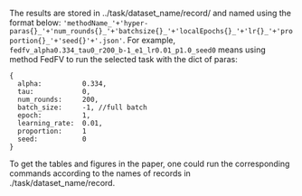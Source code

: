 The results are stored in ../task/dataset_name/record/ and named using the format below:
  ```'methodName_'+'hyper-paras{}_'+'num_rounds{}_'+'batchsize{}_'+'localEpochs{}_'+'lr{}_'+'proportion{}_'+'seed{}'+'.json'```.
For example, ```fedfv_alpha0.334_tau0_r200_b-1_e1_lr0.01_p1.0_seed0``` means using method FedFV to run the selected task with the dict of paras:
```
{
  alpha:          0.334,
  tau:            0,
  num_rounds:     200,
  batch_size:     -1, //full batch
  epoch:          1,
  learning_rate:  0.01,
  proportion:     1
  seed:           0
}
```
To get the tables and figures in the paper, one could run the corresponding commands according to the names of records in ./task/dataset_name/record.
